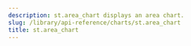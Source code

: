 ```yaml
---
description: st.area_chart displays an area chart.
slug: /library/api-reference/charts/st.area_chart
title: st.area_chart
---
```


<Autofunction function="streamlit.area_chart" />